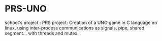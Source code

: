 # PRS-UNO
school's project : PRS project: Creation of a UNO game in C language on linux, using inter-process communications as signals, pipe, shared segment... with threads and mutex.
